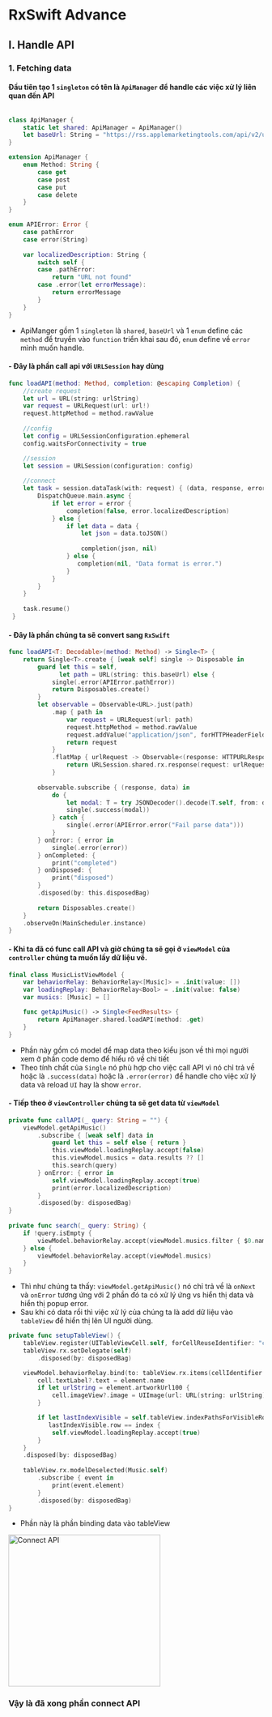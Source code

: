 # RxSwift Advance

## I. Handle API

### 1. Fetching data

#### Đầu tiên tạo 1 `singleton` có tên là `ApiManager` để handle các việc xử lý liên quan đến API

```swift

class ApiManager {
    static let shared: ApiManager = ApiManager()
    let baseUrl: String = "https://rss.applemarketingtools.com/api/v2/us/music/most-played/10/albums.json"
}

extension ApiManager {
    enum Method: String {
        case get
        case post
        case put
        case delete
    }
}

enum APIError: Error {
    case pathError
    case error(String)
    
    var localizedDescription: String {
        switch self {
        case .pathError:
            return "URL not found"
        case .error(let errorMessage):
            return errorMessage
        }
    }
}
```

 - ApiManger gồm 1 `singleton` là `shared`, `baseUrl` và 1 `enum` define các `method` để truyền vào `function` triển khai sau đó, `enum` define về `error` mình muốn handle.

#### - Đây là phần call api với `URLSession` hay dùng

```swift
func loadAPI(method: Method, completion: @escaping Completion) {
    //create request
    let url = URL(string: urlString)
    var request = URLRequest(url: url!)
    request.httpMethod = method.rawValue
    
    //config
    let config = URLSessionConfiguration.ephemeral
    config.waitsForConnectivity = true

    //session
    let session = URLSession(configuration: config)
    
    //connect
    let task = session.dataTask(with: request) { (data, response, error) in
        DispatchQueue.main.async {
            if let error = error {
                completion(false, error.localizedDescription)
            } else {
                if let data = data {
                    let json = data.toJSON()
            
                    completion(json, nil)
                } else {
                   completion(nil, "Data format is error.")
                }
            }
        }
    }
        
    task.resume()
 }
```

#### - Đây là phần chúng ta sẽ convert sang `RxSwift`

```swift
func loadAPI<T: Decodable>(method: Method) -> Single<T> {
    return Single<T>.create { [weak self] single -> Disposable in
        guard let this = self,
              let path = URL(string: this.baseUrl) else {
            single(.error(APIError.pathError))
            return Disposables.create()
        }
        let observable = Observable<URL>.just(path)
            .map { path in
                var request = URLRequest(url: path)
                request.httpMethod = method.rawValue
                request.addValue("application/json", forHTTPHeaderField: "Content-type")
                return request
            }
            .flatMap { urlRequest -> Observable<(response: HTTPURLResponse, data: Data)> in
                return URLSession.shared.rx.response(request: urlRequest)
            }
        
        observable.subscribe { (response, data) in
            do {
                let modal: T = try JSONDecoder().decode(T.self, from: data)
                single(.success(modal))
            } catch {
                single(.error(APIError.error("Fail parse data")))
            }
        } onError: { error in
            single(.error(error))
        } onCompleted: {
            print("completed")
        } onDisposed: {
            print("disposed")
        }
        .disposed(by: this.disposedBag)
        
        return Disposables.create()
    }
    .observeOn(MainScheduler.instance)
}
```

#### - Khi ta đã có func call API và giờ chúng ta sẽ gọi ở `viewModel` của `controller` chúng ta muốn lấy dữ liệu về.

```swift
final class MusicListViewModel {
    var behaviorRelay: BehaviorRelay<[Music]> = .init(value: [])
    var loadingReplay: BehaviorRelay<Bool> = .init(value: false)
    var musics: [Music] = []

    func getApiMusic() -> Single<FeedResults> {
        return ApiManager.shared.loadAPI(method: .get)
    }
}
```

- Phần này gồm có model để map data theo kiểu json về thì mọi người xem ở phần code demo để hiểu rõ về chi tiết
- Theo tính chất của `Single` nó phù hợp cho việc call API vì nó chỉ trả về hoặc là `.success(data)` hoặc là `.error(error)` để handle cho việc xử lý data và reload `UI` hay là show `error`.

#### - Tiếp theo ở `viewController` chúng ta sẽ get data từ `viewModel`

```swift
private func callAPI(_ query: String = "") {
    viewModel.getApiMusic()
        .subscribe { [weak self] data in
            guard let this = self else { return }
            this.viewModel.loadingReplay.accept(false)
            this.viewModel.musics = data.results ?? []
            this.search(query)
        } onError: { error in
            self.viewModel.loadingReplay.accept(true)
            print(error.localizedDescription)
        }
        .disposed(by: disposedBag)
}
    
private func search(_ query: String) {
    if !query.isEmpty {
        viewModel.behaviorRelay.accept(viewModel.musics.filter { $0.name?.uppercased().contains(query.uppercased()) ?? false })
    } else {
        viewModel.behaviorRelay.accept(viewModel.musics)
    }
}
```

- Thì như chúng ta thấy: `viewModel.getApiMusic()` nó chỉ trả về là `onNext` và `onError` tương ứng với 2 phần đó ta có xử lý ứng vs hiển thị data và hiển thị popup error.
- Sau khi có data rồi thì việc xử lý của chúng ta là add dữ liệu vào `tableView` để hiển thị lên UI người dùng.

```swift
private func setupTableView() {
    tableView.register(UITableViewCell.self, forCellReuseIdentifier: "cell")
    tableView.rx.setDelegate(self)
        .disposed(by: disposedBag)

    viewModel.behaviorRelay.bind(to: tableView.rx.items(cellIdentifier: "cell")) { (index, element, cell) in
        cell.textLabel?.text = element.name
        if let urlString = element.artworkUrl100 {
            cell.imageView?.image = UIImage(url: URL(string: urlString))
        }

        if let lastIndexVisible = self.tableView.indexPathsForVisibleRows?.last,
           lastIndexVisible.row == index {
            self.viewModel.loadingReplay.accept(true)
        }
    }
    .disposed(by: disposedBag)
    
    tableView.rx.modelDeselected(Music.self)
        .subscribe { event in
            print(event.element)
        }
        .disposed(by: disposedBag)
}
```

- Phần này là phần binding data vào tableView

<img title="connect api" alt="Connect API" src="./.imgs/connect_api.png" width="300">

### Vậy là đã xong phần connect API

